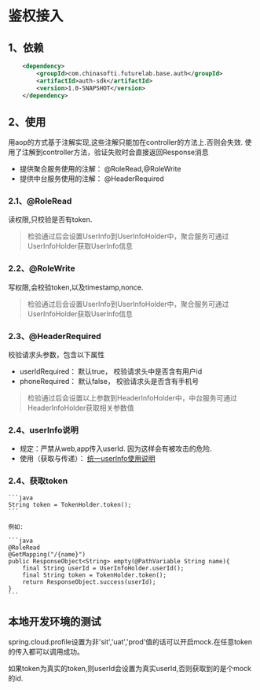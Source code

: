 # 鉴权接入

## 1、依赖

```xml
    <dependency>
        <groupId>com.chinasofti.futurelab.base.auth</groupId>
        <artifactId>auth-sdk</artifactId>
        <version>1.0-SNAPSHOT</version>
    </dependency>
```

## 2、使用

用aop的方式基于注解实现,这些注解只能加在controller的方法上.否则会失效. 
使用了注解到controller方法，验证失败时会直接返回Response消息
* 提供聚合服务使用的注解： @RoleRead,@RoleWrite
* 提供中台服务使用的注解： @HeaderRequired

### 2.1、@RoleRead

读权限,只校验是否有token. 
> 检验通过后会设置UserInfo到UserInfoHolder中，聚合服务可通过UserInfoHolder获取UserInfo信息

### 2.2、@RoleWrite

写权限,会校验token,以及timestamp,nonce. 
> 检验通过后会设置UserInfo到UserInfoHolder中，聚合服务可通过UserInfoHolder获取UserInfo信息

### 2.3、@HeaderRequired

校验请求头参数，包含以下属性
* userIdRequired： 默认true， 校验请求头中是否含有用户id
* phoneRequired：  默认false， 校验请求头是否含有手机号

> 检验通过后会设置以上参数到HeaderInfoHolder中，中台服务可通过HeaderInfoHolder获取相关参数值

### 2.4、userInfo说明

* 规定：严禁从web,app传入userId. 因为这样会有被攻击的危险.
* 使用（获取与传递）： [统一userInfo使用说明](java/auth/统一userInfo.md)

### 2.4、获取token

    ```java
    String token = TokenHolder.token();
    ```

    例如:
    
    ```java
    @RoleRead
    @GetMapping("/{name}")
    public ResponseObject<String> empty(@PathVariable String name){
        final String userId = UserInfoHolder.userId();
        final String token = TokenHolder.token();
        return ResponseObject.success(userId);
    }
    ```


## 本地开发环境的测试

spring.cloud.profile设置为非'sit','uat','prod'值的话可以开启mock.在任意token的传入都可以调用成功。

如果token为真实的token,则userId会设置为真实userId,否则获取到的是个mock的id.